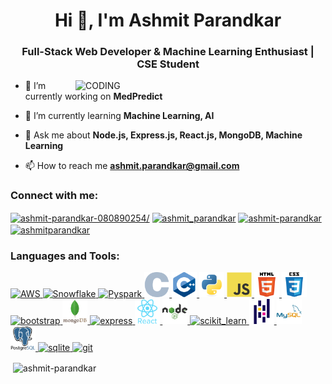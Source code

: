 <h1 align="center">Hi 👋, I'm Ashmit Parandkar</h1>
<h3 align="center">Full-Stack Web Developer & Machine Learning Enthusiast | CSE Student</h3>
<img align="right" alt="CODING" width="400" src="https://miro.medium.com/v2/resize:fit:640/format:webp/1*xNQKHj5vR7w9AcY_bDKYYw.gif">

- 🔭 I’m currently working on **MedPredict**

- 🌱 I’m currently learning **Machine Learning, AI**

- 💬 Ask me about **Node.js, Express.js, React.js, MongoDB, Machine Learning**

- 📫 How to reach me **ashmit.parandkar@gmail.com**

<h3 align="left">Connect with me:</h3>
<p align="left">
<a href="https://linkedin.com/in/ashmit-parandkar-080890254/" target="blank"><img align="center" src="https://raw.githubusercontent.com/rahuldkjain/github-profile-readme-generator/master/src/images/icons/Social/linked-in-alt.svg" alt="ashmit-parandkar-080890254/" height="30" width="40" /></a>
<a href="https://www.hackerrank.com/ashmit_parandkar" target="blank"><img align="center" src="https://raw.githubusercontent.com/rahuldkjain/github-profile-readme-generator/master/src/images/icons/Social/hackerrank.svg" alt="ashmit_parandkar" height="30" width="40" /></a>
<a href="https://www.leetcode.com/ashmit-parandkar" target="blank"><img align="center" src="https://raw.githubusercontent.com/rahuldkjain/github-profile-readme-generator/master/src/images/icons/Social/leet-code.svg" alt="ashmit-parandkar" height="30" width="40" /></a>
<a href="https://auth.geeksforgeeks.org/user/ashmitparandkar" target="blank"><img align="center" src="https://raw.githubusercontent.com/rahuldkjain/github-profile-readme-generator/master/src/images/icons/Social/geeks-for-geeks.svg" alt="ashmitparandkar" height="30" width="40" /></a>
</p>

<h3 align="left">Languages and Tools:</h3>
<p align="left">

<a href="https://www.pngall.com/wp-content/uploads/13/AWS-Logo-PNG-File.png" target="_blank" rel="noreferrer"> 
  <img src="https://www.pngall.com/wp-content/uploads/13/AWS-Logo-PNG-File.png" alt="AWS" width="40" height="40"/> 
</a> 
<a href="https://registry.npmmirror.com/@lobehub/icons-static-png/1.63.0/files/dark/snowflake-color.png" target="_blank" rel="noreferrer"> 
  <img src="https://registry.npmmirror.com/@lobehub/icons-static-png/1.63.0/files/dark/snowflake-color.png" alt="Snowflake" width="40" height="40"/> 
</a> 
<a href="https://deinfo.uepg.br/~alunoso/2020/SO/apacheSpark/imagem/apacheSparkLogoBranco.png" target="_blank" rel="noreferrer"> 
  <img src="https://deinfo.uepg.br/~alunoso/2020/SO/apacheSpark/imagem/apacheSparkLogoBranco.png" alt="Pyspark" width="80" height="40  style="position: relative; top: -10px;"/> 
</a> 
<a href="https://www.cprogramming.com/" target="_blank" rel="noreferrer"> 
  <img src="https://raw.githubusercontent.com/devicons/devicon/master/icons/c/c-original.svg" alt="c" width="40" height="40"/> 
</a> 
<a href="https://www.w3schools.com/cpp/" target="_blank" rel="noreferrer"> 
  <img src="https://raw.githubusercontent.com/devicons/devicon/master/icons/cplusplus/cplusplus-original.svg" alt="cplusplus" width="40" height="40"/> 
</a> 
<a href="https://www.python.org" target="_blank" rel="noreferrer"> 
  <img src="https://raw.githubusercontent.com/devicons/devicon/master/icons/python/python-original.svg" alt="python" width="40" height="40"/> 
</a> 
<a href="https://developer.mozilla.org/en-US/docs/Web/JavaScript" target="_blank" rel="noreferrer"> 
  <img src="https://raw.githubusercontent.com/devicons/devicon/master/icons/javascript/javascript-original.svg" alt="javascript" width="40" height="40"/> 
</a> 
<a href="https://www.w3.org/html/" target="_blank" rel="noreferrer"> 
  <img src="https://raw.githubusercontent.com/devicons/devicon/master/icons/html5/html5-original-wordmark.svg" alt="html5" width="40" height="40"/> 
</a> 
<a href="https://www.w3schools.com/css/" target="_blank" rel="noreferrer"> 
  <img src="https://raw.githubusercontent.com/devicons/devicon/master/icons/css3/css3-original-wordmark.svg" alt="css3" width="40" height="40"/> 
</a> 
<a href="https://getbootstrap.com" target="_blank" rel="noreferrer"> 
  <img src="https://upload.wikimedia.org/wikipedia/commons/thumb/b/b2/Bootstrap_logo.svg/512px-Bootstrap_logo.svg.png?20210507000024" alt="bootstrap" width="45" height="40"/> 
</a> 
<a href="https://www.mongodb.com/" target="_blank" rel="noreferrer"> 
  <img src="https://raw.githubusercontent.com/devicons/devicon/master/icons/mongodb/mongodb-original-wordmark.svg" alt="mongodb" width="40" height="40"/> 
</a> 
<a href="https://expressjs.com" target="_blank" rel="noreferrer"> 
  <img src="https://ajeetchaulagain.com/static/7cb4af597964b0911fe71cb2f8148d64/8d565/express-js.webp" alt="express" width="40" height="40"/> 
</a> 
<a href="https://reactjs.org/" target="_blank" rel="noreferrer"> 
  <img src="https://raw.githubusercontent.com/devicons/devicon/master/icons/react/react-original-wordmark.svg" alt="react" width="40" height="40"/> 
</a> 
<a href="https://nodejs.org" target="_blank" rel="noreferrer"> 
  <img src="https://raw.githubusercontent.com/devicons/devicon/master/icons/nodejs/nodejs-original-wordmark.svg" alt="nodejs" width="40" height="40"/> 
</a> 
<a href="https://scikit-learn.org/" target="_blank" rel="noreferrer"> 
  <img src="https://upload.wikimedia.org/wikipedia/commons/0/05/Scikit_learn_logo_small.svg" alt="scikit_learn" width="40" height="40"/> 
</a> 
<a href="https://pandas.pydata.org/" target="_blank" rel="noreferrer"> 
  <img src="https://raw.githubusercontent.com/devicons/devicon/2ae2a900d2f041da66e950e4d48052658d850630/icons/pandas/pandas-original.svg" alt="pandas" width="40" height="40"/> 
</a>
<a href="https://www.mysql.com/" target="_blank" rel="noreferrer"> 
  <img src="https://raw.githubusercontent.com/devicons/devicon/master/icons/mysql/mysql-original-wordmark.svg" alt="mysql" width="40" height="40"/> 
</a> 
<a href="https://www.postgresql.org" target="_blank" rel="noreferrer"> 
  <img src="https://raw.githubusercontent.com/devicons/devicon/master/icons/postgresql/postgresql-original-wordmark.svg" alt="postgresql" width="40" height="40"/> 
</a> 
<a href="https://www.sqlite.org/" target="_blank" rel="noreferrer"> 
  <img src="https://www.vectorlogo.zone/logos/sqlite/sqlite-icon.svg" alt="sqlite" width="40" height="40"/> 
</a> 
<a href="https://git-scm.com/" target="_blank" rel="noreferrer"> 
  <img src="https://www.vectorlogo.zone/logos/git-scm/git-scm-icon.svg" alt="git" width="40" height="40"/> 
</a> 

</p>

<p>&nbsp;<img align="center" src="https://github-readme-stats.vercel.app/api?username=ashmit-parandkar&show_icons=true&locale=en" alt="ashmit-parandkar" /></p>
